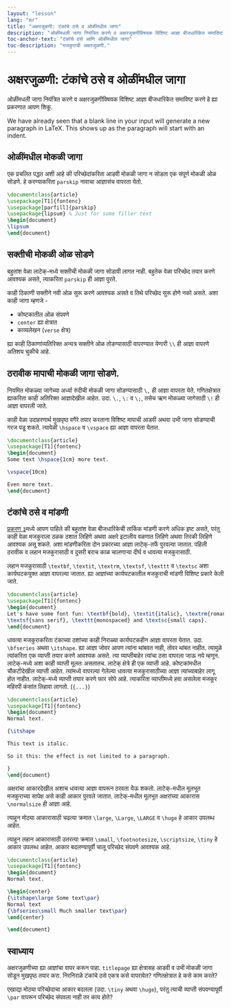 ```yaml
---
layout: "lesson"
lang: "mr"
title: "अक्षरजुळणी: टंकांचे ठसे व ओळींमधील जागा"
description: "ओळींमधली जागा नियंत्रित करणे व अक्षरजुळणीविषयक विशिष्ट आज्ञा बीजधारिकेत समाविष्ट करणे हे ह्या प्रकरणात आपण शिकू."
toc-anchor-text: "टंकांचे ठसे आणि ओळींमधील जागा"
toc-description: "मजकुराची अक्षरजुळणी."
---
```


# अक्षरजुळणी: टंकांचे ठसे व ओळींमधील जागा

<span class="summary">
ओळींमधली जागा नियंत्रित करणे व अक्षरजुळणीविषयक विशिष्ट आज्ञा बीजधारिकेत समाविष्ट करणे हे ह्या
प्रकरणात आपण शिकू.
</span>

We have already seen that a blank line in your input will generate a new
paragraph in LaTeX. This shows up as the paragraph will start with an
indent.

## ओळींमधील मोकळी जागा

एक प्रचलित पद्धत अशी आहे की परिच्छेदांकरिता आडवी मोकळी जागा न सोडता एक संपूर्ण मोकळी ओळ
सोडणे. हे करण्याकरिता `parskip` नावाचा आज्ञासंच वापरता येतो.

```latex
\documentclass{article}
\usepackage[T1]{fontenc}
\usepackage[parfill]{parskip}
\usepackage{lipsum} % Just for some filler text
\begin{document}
\lipsum
\end{document}
```

## सक्तीची मोकळी ओळ सोडणे

बहुतांश वेळा लाटेक्-मध्ये सक्तीची मोकळी जागा सोडावी लागत नाही. बहुतेक वेळा परिच्छेद तयार करणे
आवश्यक असते, त्याकरिता `parskip` ही आज्ञा पुरते.

काही ठिकाणी सक्तीने नवी ओळ सुरू करणे आवश्यक असते व तिथे परिच्छेद सुरू होणे नको असते. अशा काही
जागा म्हणजे -

- कोष्टकातील ओळ संपवणे
- `center` ह्या क्षेत्रात
- काव्यलेखन (`verse` क्षेत्र)

ह्या काही ठिकाणांव्यतिरिक्त अन्यत्र सक्तीने ओळ तोडण्यासाठी वापरण्यात येणारी `\\` ही आज्ञा
वापरणे अतिशय चुकीचे आहे.

## ठरावीक मापाची मोकळी जागा सोडणे.

नियमित मोकळ्या जागेच्या अर्ध्या रुंदीची मोकळी जागा सोडण्यासाठी `\,` ही आज्ञा वापरता
येते. गणितक्षेत्रात ह्याकरिता काही अतिरिक्त आज्ञादेखील आहेत. उदा. `\.`, `\:` व `\;`, तसेच
ऋण मोकळ्या जागेसाठी `\!` ही आज्ञा वापरली जाते.

काही वेळा उदाहरणार्थ मुखपृष्ठ वगैरे तयार करताना विशिष्ट मापाची आडवी अथवा उभी जागा
सोडण्याची गरज पडू शकते. त्यावेळी `\hspace` व `\vspace` ह्या आज्ञा वापरता येतात.

```latex
\documentclass{article}
\usepackage[T1]{fontenc}
\begin{document}
Some text \hspace{1cm} more text.

\vspace{10cm}

Even more text.
\end{document}
```

## टंकांचे ठसे व मांडणी

[प्रकरण ३](lesson-03)मध्ये आपण पाहिले की बहुतांश वेळा बीजधारिकेची तार्किक मांडणी करणे अधिक
इष्ट असते, परंतु काही वेळा मजकुराला ठळक ठशात लिहिणे अथवा अक्षरे इटालीय वळणात लिहिणे अथवा
तिरकी लिहिणे आवश्यक असू शकते. अशा मांडणीकरिता दोन प्रकारच्या आज्ञा लाटेक्-तर्फे पुरवल्या
जातात. पहिली ठरावीक व लहान मजकुरासाठी व दुसरी बराच काळ चालणाऱ्या दीर्घ व धावत्या
मजकुरासाठी.

लहान मजकुरासाठी `\textbf`, `\textit`, `\textrm`, `\textsf`, `\texttt` व `\textsc`
अशा कार्यघटकयुक्त आज्ञा वापरल्या जातात. ह्या आज्ञांच्या कार्यघटकातील मजकुराची मांडणी विशिष्ट
प्रकारे केली जाते.

```latex
\documentclass{article}
\usepackage[T1]{fontenc}
\begin{document}
Let's have some font fun: \textbf{bold}, \textit{italic}, \textrm{roman},
\textsf{sans serif}, \texttt{monospaced} and \textsc{small caps}.
\end{document}
```

धावत्या मजकुराकरिता टंकाच्या ठशांच्या काही निराळ्या कार्यघटकहीन आज्ञा वापरता
येतात. उदा. `\bfseries` अथवा `\itshape`. ह्या आज्ञा जोवर आपण त्यांना थांबवत नाही, तोवर
थांबत नाहीत. त्यामुळे त्यांकरिता एक व्याप्ती तयार करणे आवश्यक असते. त्या व्याप्तीबाहेर त्यांचा
ठसा वापरला जाऊ नये म्हणून. लाटेक्-मध्ये अशा काही व्याप्ती मूलतः असतातच. लाटेक् क्षेत्रे ही एक
व्याप्ती आहे. कोष्टकांमधील चौकटीदेखील व्याप्ती आहेत. त्यांमध्ये वापरल्या गेलेल्या धावत्या
मजकुरासाठीच्या आज्ञा त्यांच्याबाहेर लागू होत नाहीत. लाटेक्-मध्ये व्याप्ती तयार करणे फार सोपे
आहे. त्याकरिता व्याप्तीमध्ये हवा असलेला मजकूर महिरपी कंसांत लिहावा लागतो. (`{...}`)

```latex
\documentclass{article}
\usepackage[T1]{fontenc}
\begin{document}
Normal text.

{\itshape

This text is italic.

So it this: the effect is not limited to a paragraph.

}
\end{document}
```

अक्षरांचा आकारदेखील अशाच धावत्या आज्ञा वापरून ठरवता येेऊ शकतो. लाटेक्-मधील मूलभूत मजकुराच्या
सापेक्ष असे काही आकार पुरवले जातात. लाटेक्-मधील मूलभूत अक्षरांच्या आकारास `\normalsize` ही
आज्ञा आहे.

त्याहून मोठ्या आकारासाठी चढत्या क्रमात `\large`, `\Large`, `\LARGE` व `\huge` हे आकार
उपलब्ध आहेत.

त्याहून लहान आकारासाठी उतरत्या क्रमात `\small`, `\footnotesize`, `\scriptsize`,
`\tiny` हे आकार उपलब्ध आहेत. आकार बदलण्यापूर्वी चालू परिच्छेद संपवणे आवश्यक आहे.

```latex
\documentclass{article}
\usepackage[T1]{fontenc}
\begin{document}
Normal text.

\begin{center}
{\itshape\large Some text\par}
Normal text
{\bfseries\small Much smaller text\par}
\end{center}

\end{document}
```

## स्वाध्याय

अक्षरजुळणीच्या ह्या आज्ञांचा वापर करून पाहा. `titlepage` ह्या क्षेत्रासह आडवी व उभी मोकळी
जागा सोडून मुखपृष्ठ तयार करा. निरनिराळे टंकांचे ठसे एकत्र कसे वापरावेत? गणितक्षेत्रात हे कसे काम
करते?

एखाद्या मोठ्या परिच्छेदाचा आकार बदलला (उदा. `\tiny` अथवा `\huge`), परंतु त्याची व्याप्ती
संपवण्यापूर्वी `\par` वापरून परिच्छेद संपवला नाही तर काय होते?
